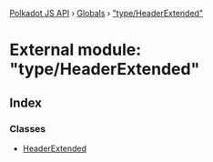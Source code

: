 [Polkadot JS API](../README.md) › [Globals](../globals.md) › ["type/HeaderExtended"](_type_headerextended_.md)

# External module: "type/HeaderExtended"

## Index

### Classes

* [HeaderExtended](../classes/_type_headerextended_.headerextended.md)
